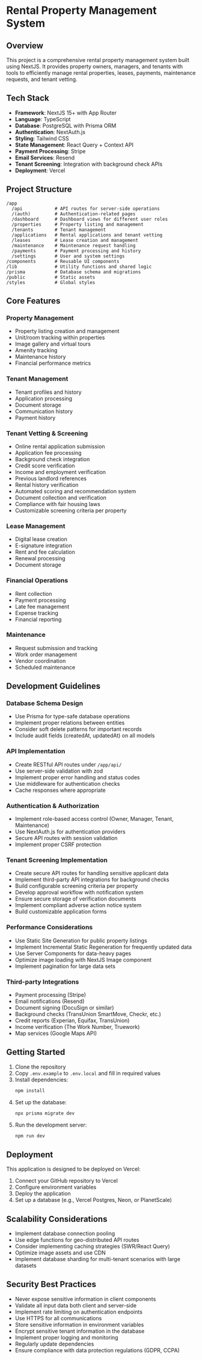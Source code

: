 # Rental Property Management System

## Overview
This project is a comprehensive rental property management system built using NextJS. It provides property owners, managers, and tenants with tools to efficiently manage rental properties, leases, payments, maintenance requests, and tenant vetting.

## Tech Stack
- **Framework**: NextJS 15+ with App Router
- **Language**: TypeScript
- **Database**: PostgreSQL with Prisma ORM
- **Authentication**: NextAuth.js
- **Styling**: Tailwind CSS
- **State Management**: React Query + Context API
- **Payment Processing**: Stripe
- **Email Services**: Resend
- **Tenant Screening**: Integration with background check APIs
- **Deployment**: Vercel

## Project Structure
```
/app
  /api            # API routes for server-side operations
  /(auth)         # Authentication-related pages
  /dashboard      # Dashboard views for different user roles
  /properties     # Property listing and management
  /tenants        # Tenant management
  /applications   # Rental applications and tenant vetting
  /leases         # Lease creation and management  
  /maintenance    # Maintenance request handling
  /payments       # Payment processing and history
  /settings       # User and system settings
/components       # Reusable UI components
/lib              # Utility functions and shared logic
/prisma           # Database schema and migrations
/public           # Static assets
/styles           # Global styles
```

## Core Features

### Property Management
- Property listing creation and management
- Unit/room tracking within properties
- Image gallery and virtual tours
- Amenity tracking
- Maintenance history
- Financial performance metrics

### Tenant Management
- Tenant profiles and history
- Application processing
- Document storage
- Communication history
- Payment history

### Tenant Vetting & Screening
- Online rental application submission
- Application fee processing
- Background check integration
- Credit score verification
- Income and employment verification
- Previous landlord references
- Rental history verification
- Automated scoring and recommendation system
- Document collection and verification
- Compliance with fair housing laws
- Customizable screening criteria per property

### Lease Management
- Digital lease creation
- E-signature integration
- Rent and fee calculation
- Renewal processing
- Document storage

### Financial Operations
- Rent collection
- Payment processing
- Late fee management
- Expense tracking
- Financial reporting

### Maintenance
- Request submission and tracking
- Work order management
- Vendor coordination
- Scheduled maintenance

## Development Guidelines

### Database Schema Design
- Use Prisma for type-safe database operations
- Implement proper relations between entities
- Consider soft delete patterns for important records
- Include audit fields (createdAt, updatedAt) on all models

### API Implementation
- Create RESTful API routes under `/app/api/`
- Use server-side validation with zod
- Implement proper error handling and status codes
- Use middleware for authentication checks
- Cache responses where appropriate

### Authentication & Authorization
- Implement role-based access control (Owner, Manager, Tenant, Maintenance)
- Use NextAuth.js for authentication providers
- Secure API routes with session validation
- Implement proper CSRF protection

### Tenant Screening Implementation
- Create secure API routes for handling sensitive applicant data
- Implement third-party API integrations for background checks
- Build configurable screening criteria per property
- Develop approval workflow with notification system
- Ensure secure storage of verification documents
- Implement compliant adverse action notice system
- Build customizable application forms

### Performance Considerations
- Use Static Site Generation for public property listings
- Implement Incremental Static Regeneration for frequently updated data
- Use Server Components for data-heavy pages
- Optimize image loading with NextJS Image component
- Implement pagination for large data sets

### Third-party Integrations
- Payment processing (Stripe)
- Email notifications (Resend)
- Document signing (DocuSign or similar)
- Background checks (TransUnion SmartMove, Checkr, etc.)
- Credit reports (Experian, Equifax, TransUnion)
- Income verification (The Work Number, Truework)
- Map services (Google Maps API)

## Getting Started

1. Clone the repository
2. Copy `.env.example` to `.env.local` and fill in required values
3. Install dependencies:
   ```bash
   npm install
   ```
4. Set up the database:
   ```bash
   npx prisma migrate dev
   ```
5. Run the development server:
   ```bash
   npm run dev
   ```

## Deployment

This application is designed to be deployed on Vercel:
1. Connect your GitHub repository to Vercel
2. Configure environment variables
3. Deploy the application
4. Set up a database (e.g., Vercel Postgres, Neon, or PlanetScale)

## Scalability Considerations

- Implement database connection pooling
- Use edge functions for geo-distributed API routes
- Consider implementing caching strategies (SWR/React Query)
- Optimize image assets and use CDN
- Implement database sharding for multi-tenant scenarios with large datasets

## Security Best Practices

- Never expose sensitive information in client components
- Validate all input data both client and server-side
- Implement rate limiting on authentication endpoints
- Use HTTPS for all communications
- Store sensitive information in environment variables
- Encrypt sensitive tenant information in the database
- Implement proper logging and monitoring
- Regularly update dependencies
- Ensure compliance with data protection regulations (GDPR, CCPA)